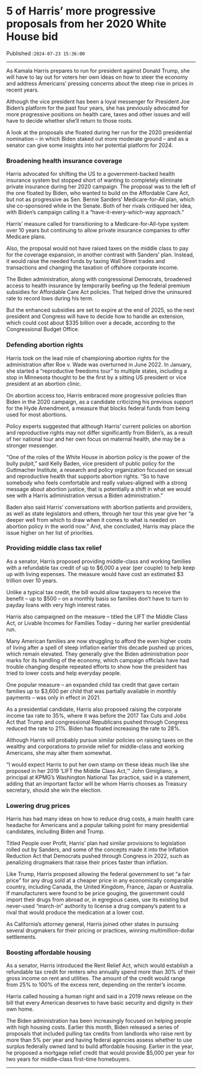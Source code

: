 # 5 of Harris’ more progressive proposals from her 2020 White House bid

Published :`2024-07-23 15:36:00`

---

As Kamala Harris prepares to run for president against Donald Trump, she will have to lay out for voters her own ideas on how to steer the economy and address Americans’ pressing concerns about the steep rise in prices in recent years.

Although the vice president has been a loyal messenger for President Joe Biden’s platform for the past four years, she has previously advocated for more progressive positions on health care, taxes and other issues and will have to decide whether she’ll return to those roots.

A look at the proposals she floated during her run for the 2020 presidential nomination – in which Biden staked out more moderate ground – and as a senator can give some insights into her potential platform for 2024.

### Broadening health insurance coverage

Harris advocated for shifting the US to a government-backed health insurance system but stopped short of wanting to completely eliminate private insurance during her 2020 campaign. The proposal was to the left of the one floated by Biden, who wanted to build on the Affordable Care Act, but not as progressive as Sen. Bernie Sanders’ Medicare-for-All plan, which she co-sponsored while in the Senate. Both of her rivals critiqued her idea, with Biden’s campaign calling it a “have-it-every-which-way approach.”

Harris’ measure called for transitioning to a Medicare-for-All-type system over 10 years but continuing to allow private insurance companies to offer Medicare plans.

Also, the proposal would not have raised taxes on the middle class to pay for the coverage expansion, in another contrast with Sanders’ plan. Instead, it would raise the needed funds by taxing Wall Street trades and transactions and changing the taxation of offshore corporate income.

The Biden administration, along with congressional Democrats, broadened access to health insurance by temporarily beefing up the federal premium subsidies for Affordable Care Act policies. That helped drive the uninsured rate to record lows during his term.

But the enhanced subsidies are set to expire at the end of 2025, so the next president and Congress will have to decide how to handle an extension, which could cost about $335 billion over a decade, according to the Congressional Budget Office.

### Defending abortion rights

Harris took on the lead role of championing abortion rights for the administration after Roe v. Wade was overturned in June 2022. In January, she started a “reproductive freedoms tour” to multiple states, including a stop in Minnesota thought to be the first by a sitting US president or vice president at an abortion clinic.

On abortion access too, Harris embraced more progressive policies than Biden in the 2020 campaign, as a candidate criticizing his previous support for the Hyde Amendment, a measure that blocks federal funds from being used for most abortions.

Policy experts suggested that although Harris’ current policies on abortion and reproductive rights may not differ significantly from Biden’s, as a result of her national tour and her own focus on maternal health, she may be a stronger messenger.

“One of the roles of the White House in abortion policy is the power of the bully pulpit,” said Kelly Baden, vice president of public policy for the Guttmacher Institute, a research and policy organization focused on sexual and reproductive health that supports abortion rights. “So to have somebody who feels comfortable and really values-aligned with a strong message about abortion justice, that is potentially a shift in what we would see with a Harris administration versus a Biden administration.”

Baden also said Harris’ conversations with abortion patients and providers, as well as state legislators and others, through her tour this year give her “a deeper well from which to draw when it comes to what is needed on abortion policy in the world now.” And, she concluded, Harris may place the issue higher on her list of priorities.

### Providing middle class tax relief

As a senator, Harris proposed providing middle-class and working families with a refundable tax credit of up to $6,000 a year (per couple) to help keep up with living expenses. The measure would have cost an estimated $3 trillion over 10 years.

Unlike a typical tax credit, the bill would allow taxpayers to receive the benefit – up to $500 – on a monthly basis so families don’t have to turn to payday loans with very high interest rates.

Harris also campaigned on the measure – titled the LIFT the Middle Class Act, or Livable Incomes for Families Today – during her earlier presidential run.

Many American families are now struggling to afford the even higher costs of living after a spell of steep inflation earlier this decade pushed up prices, which remain elevated. They generally give the Biden administration poor marks for its handling of the economy, which campaign officials have had trouble changing despite repeated efforts to show how the president has tried to lower costs and help everyday people.

One popular measure – an expanded child tax credit that gave certain families up to $3,600 per child that was partially available in monthly payments – was only in effect in 2021.

As a presidential candidate, Harris also proposed raising the corporate income tax rate to 35%, where it was before the 2017 Tax Cuts and Jobs Act that Trump and congressional Republicans pushed through Congress reduced the rate to 21%. Biden has floated increasing the rate to 28%.

Although Harris will probably pursue similar policies on raising taxes on the wealthy and corporations to provide relief for middle-class and working Americans, she may alter them somewhat.

“I would expect Harris to put her own stamp on these ideas much like she proposed in her 2019 ‘LIFT the Middle Class Act,’” John Gimigliano, a principal at KPMG’s Washington National Tax practice, said in a statement, adding that an important factor will be whom Harris chooses as Treasury secretary, should she win the election.

### Lowering drug prices

Harris has had many ideas on how to reduce drug costs, a main health care headache for Americans and a popular talking point for many presidential candidates, including Biden and Trump.

Titled People over Profit, Harris’ plan had similar provisions to legislation rolled out by Sanders, and some of the concepts made it into the Inflation Reduction Act that Democrats pushed through Congress in 2022, such as penalizing drugmakers that raise their prices faster than inflation.

Like Trump, Harris proposed allowing the federal government to set “a fair price” for any drug sold at a cheaper price in any economically comparable country, including Canada, the United Kingdom, France, Japan or Australia. If manufacturers were found to be price gouging, the government could import their drugs from abroad or, in egregious cases, use its existing but never-used “march-in” authority to license a drug company’s patent to a rival that would produce the medication at a lower cost.

As California’s attorney general, Harris joined other states in pursuing several drugmakers for their pricing or practices, winning multimillion-dollar settlements.

### Boosting affordable housing

As a senator, Harris introduced the Rent Relief Act, which would establish a refundable tax credit for renters who annually spend more than 30% of their gross income on rent and utilities. The amount of the credit would range from 25% to 100% of the excess rent, depending on the renter’s income.

Harris called housing a human right and said in a 2019 news release on the bill that every American deserves to have basic security and dignity in their own home.

The Biden administration has been increasingly focused on helping people with high housing costs. Earlier this month, Biden released a series of proposals that included pulling tax credits from landlords who raise rent by more than 5% per year and having federal agencies assess whether to use surplus federally owned land to build affordable housing. Earlier in the year, he proposed a mortgage relief credit that would provide $5,000 per year for two years for middle-class first-time homebuyers.

---

